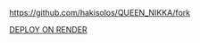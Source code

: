 https://github.com/hakisolos/QUEEN_NIKKA/fork

<a href="https://dashboard.render.com/select-repo?type=web-service&repository=https://github.com/hakisolos/queen_nikka" class="btn glow">DEPLOY ON RENDER</a>
